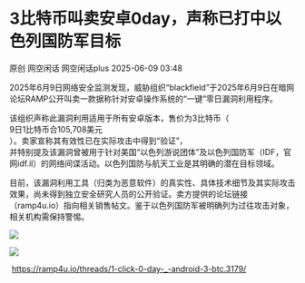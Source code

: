 #  3比特币叫卖安卓0day，声称已打中以色列国防军目标  
原创 网空闲话  网空闲话plus   2025-06-09 03:48  
  
2025年6月9日网络安全监测发现，威胁组织“blackfield”于2025年6月9日在暗网论坛RAMP公开叫卖一款据称针对安卓操作系统的“一键”零日漏洞利用程序。  
  
该组织声称此漏洞利用适用于所有安卓版本，售价为3比特币（  
9日1比特币合105,708美元  
）。卖家宣称其有效性已在实际攻击中得到“验证”，  
并特别提及该漏洞曾被用于针对美国“以色列游说团体”及以色列国防军（IDF，官网idf.il）的网络间谍活动。以色列国防与航天工业是其明确的潜在目标领域。  
  
目前，该漏洞利用工具（归类为恶意软件）的真实性、具体技术细节及其实际攻击效果，尚未得到独立安全研究人员的公开验证。卖方提供的论坛链接（ramp4u.io）指向相关销售帖文。鉴于以色列国防军被明确列为过往攻击对象，相关机构需保持警惕。  
  
![](https://mmbiz.qpic.cn/mmbiz_png/0KRmt3K30icV1VbxvzMoUmepdKVQMgVYxWrPH2uhic0E8KUsrZ9clIQKBgibGvJnd4NAbMemyEY9NnsoEErShApiaw/640?wx_fmt=png&from=appmsg "")  
  
![](https://mmbiz.qpic.cn/mmbiz_png/0KRmt3K30icV1VbxvzMoUmepdKVQMgVYx3IIOgLhicyJx3GW3GaicukiaxkuibNIhT9D1L3hdUScB59zf2JoT8cuLqQ/640?wx_fmt=png&from=appmsg "")  
  
 https://ramp4u.io/threads/1-click-0-day-_-android-3-btc.3179/  
  
